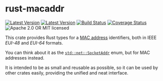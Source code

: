 # rust-macaddr

[![Latest Version](https://img.shields.io/crates/v/macaddr.svg)](https://crates.io/crates/macaddr)
[![Latest Version](https://docs.rs/macaddr/badge.svg)](https://docs.rs/macaddr)
[![Build Status](https://travis-ci.org/svartalf/rust-macaddr.svg?branch=master)](https://travis-ci.org/svartalf/rust-macaddr)
[![Coverage Status](https://coveralls.io/repos/github/svartalf/rust-macaddr/badge.svg?branch=master)](https://coveralls.io/github/svartalf/rust-macaddr?branch=master)
![Apache 2.0 OR MIT licensed](https://img.shields.io/badge/license-Apache2.0%2FMIT-blue.svg)

This crate provides Rust types for a [MAC address](https://en.wikipedia.org/wiki/MAC_address)
identifiers, both in IEEE *EUI-48* and *EUI-64* formats.

You can think about it as the [`std::net::SocketAddr`](https://doc.rust-lang.org/std/net/enum.SocketAddr.html)
enum, but for MAC addresses instead.

It is intended to be as small and reusable as possible,
so it can be used by other crates easily,
providing the unified and neat interface.
